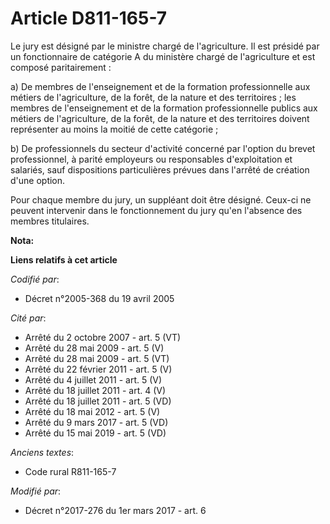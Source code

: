 # Article D811-165-7

Le jury est désigné par le ministre chargé de l'agriculture. Il est présidé par un fonctionnaire de catégorie A du ministère
chargé de l'agriculture et est composé paritairement :

a) De membres de l'enseignement et de la formation professionnelle aux métiers de l'agriculture, de la forêt, de la nature et
des territoires ; les membres de l'enseignement et de la formation professionnelle publics aux métiers de l'agriculture, de
la forêt, de la nature et des territoires doivent représenter au moins la moitié de cette catégorie ;

b) De professionnels du secteur d'activité concerné par l'option du brevet professionnel, à parité employeurs ou responsables
d'exploitation et salariés, sauf dispositions particulières prévues dans l'arrêté de création d'une option.

Pour chaque membre du jury, un suppléant doit être désigné. Ceux-ci ne peuvent intervenir dans le fonctionnement du jury
qu'en l'absence des membres titulaires.

**Nota:**



**Liens relatifs à cet article**

_Codifié par_:

  - Décret n°2005-368 du 19 avril 2005

_Cité par_:

  - Arrêté du 2 octobre 2007 - art. 5 (VT)
  - Arrêté du 28 mai 2009 - art. 5 (V)
  - Arrêté du 28 mai 2009 - art. 5 (VT)
  - Arrêté du 22 février 2011 - art. 5 (V)
  - Arrêté du 4 juillet 2011 - art. 5 (V)
  - Arrêté du 18 juillet 2011 - art. 4 (V)
  - Arrêté du 18 juillet 2011 - art. 5 (VD)
  - Arrêté du 18 mai 2012 - art. 5 (V)
  - Arrêté du 9 mars 2017 - art. 5 (VD)
  - Arrêté du 15 mai 2019 - art. 5 (VD)

_Anciens textes_:

  - Code rural R811-165-7

_Modifié par_:

  - Décret n°2017-276 du 1er mars 2017 - art. 6
